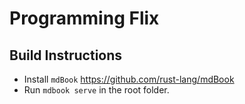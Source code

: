 # Programming Flix

## Build Instructions

- Install `mdBook` https://github.com/rust-lang/mdBook
- Run `mdbook serve` in the root folder.

